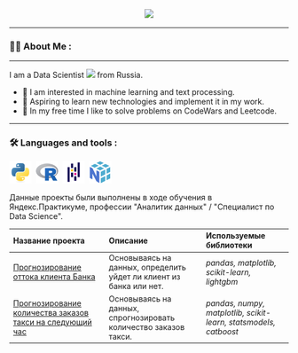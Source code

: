 <div id="header" align="center">
    <img src="https://media.giphy.com/media/uB86ZyWQsnFSGYe2sA/giphy.gif" width="200"/>
</div>

---
### :woman_technologist: About Me :
---

I am a Data Scientist <img src="https://media.giphy.com/media/OJw4CDbtu0jde/giphy.gif" width="30"/> from Russia.

- :snake: I am interested in machine learning and text processing.
- :hatching_chick: Aspiring to learn new technologies and implement it in my work.
- :dragon_face: In my free time I like to solve problems on CodeWars and Leetcode.
---

### :hammer_and_wrench: Languages and tools :
<div>
    <img src="https://github.com/devicons/devicon/blob/master/icons/python/python-original.svg" title="Python" alt="Python" width="40" height="40"/>&nbsp;
    <img src="https://github.com/devicons/devicon/blob/master/icons/r/r-original.svg" title="R" alt="R" width="40" height="40"/>&nbsp;
    <img src="https://github.com/devicons/devicon/blob/master/icons/pandas/pandas-original.svg" title="Pandas" alt="Pandas" width="40" height="40"/>&nbsp;
    <img src="https://github.com/devicons/devicon/blob/master/icons/numpy/numpy-original.svg" title="Numpy" alt="Numpy" width="40" height="40"/>&nbsp;
</div>


Данные проекты были выполнены в ходе обучения в Яндекс.Практикуме, профессии "Аналитик данных" / "Специалист по Data Science".

| Название проекта | Описание | Используемые библиотеки | 
| :---------------------- | :---------------------- | :---------------------- |
| [Прогнозирование оттока клиента Банка](https://github.com/evlsht/study/tree/main/bank_customers) | Основываясь на данных, определить уйдет ли клиент из банка или нет.| *pandas, matplotlib, scikit-learn, lightgbm* |
| [Прогнозирование количества заказов такси на следующий час](https://github.com/evlsht/study/tree/main/time_series) | Основываясь на данных, спрогнозировать количество заказов такси.| *pandas, numpy, matplotlib, scikit-learn, statsmodels, catboost* |
